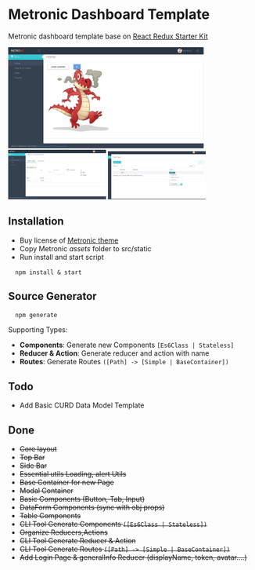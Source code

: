 # Metronic Dashboard Template

Metronic dashboard template base on [React Redux Starter Kit](https://github.com/davezuko/react-redux-starter-kit)

<img src="doc/imgs/Screenshot1.png" alt="ScreenShot 1" width="400"/>
<img src="doc/imgs/Screenshot2.png" alt="ScreenShot 2" width="200"/>
<img src="doc/imgs/Screenshot3.png" alt="ScreenShot 3" width="200"/>


## Installation

- Buy license of [Metronic theme](http://keenthemes.com/preview/metronic/)
- Copy Metronic *assets* folder to src/static
- Run install and start script

```
  npm install & start
```
## Source Generator
```
  npm generate
```

Supporting Types:
  - **Components**: Generate new Components `[Es6Class | Stateless]`
  - **Reducer & Action**: Generate reducer and action with name
  - **Routes**: Generate Routes `([Path] -> [Simple | BaseContainer])`

## Todo
- Add Basic CURD Data Model Template

## Done
- ~~Core layout~~
- ~~Top Bar~~
- ~~Side Bar~~
- ~~Essential utils Loading, alert Utils~~
- ~~Base Container for new Page~~
- ~~Modal Container~~
- ~~Basic Components (Button, Tab, Input)~~
- ~~DataForm Components (sync with obj props)~~
- ~~Table Components~~
- ~~CLI Tool Generate Components `([Es6Class | Stateless])`~~
- ~~Organize Reducers,Actions~~
- ~~CLI Tool Generate Reducer & Action~~
- ~~CLI Tool Generate Routes `([Path] -> [Simple | BaseContainer])`~~
- ~~Add Login Page & generalInfo Reducer (displayName, token, avatar....)~~
